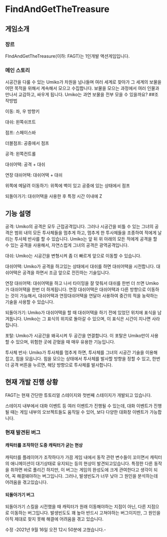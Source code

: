 # FindAndGetTheTreasure
## 게임소개
### 장르
FIndAndGetTheTreasure(이하: FAGT)는 1인개발 액션게임입니다.
### 메인 스토리
시공간을 다룰 수 있는 Umiko가 차원을 넘나들며 여러 세계로 찾아가 그 세계의 보물을 어떤 목적을 위해서 계속해서 모으고 수집합니다. 
보물을 모으는 과정에서 여러 인물과 만나서 교감하고, 싸우게 됩니다.
Umiko는 과연 보물을 전부 모을 수 있을까요?
##조작방법

이동: 좌, 우 방향키

대쉬: 왼쪽쉬프트

점프: 스페이스바

더블점프: 공중에서 점프

공격: 왼쪽컨트롤

대쉬어택: 공격 + 대쉬

연장 대쉬어택: 대쉬어택 + 대쉬

위쪽에 메달려 이동하기: 위쪽에 벽이 있고 공중에 있는 상태에서 점프

되돌아가기: 대쉬어택을 사용한 후 특정 시간 이내에 Z

## 기능 설명

공격: Umiko의 공격은 모두 근접공격입니다. 그러나 시공간을 비틀 수 있는 그녀의 공격은
범위 내의 모든 투사체들을 멈추게 하고, 멈추게 한 투사체들을 조종하여 적에게 날리는 투사체 반사를 할 수 있습니다.
Umiko는 앞 뒤 위 아래의 모든 적에게 공격을 할 수 있는 공격을 사용해서, 자연스럽게 그녀의 공격은 광역공격입니다.

대쉬: Umiko는 시공간을 변형시켜 좀 더 빠르게 앞으로 이동할 수 있습니다.

대쉬어택: Umiko가 공격을 하고있는 상태에서 대쉬를 하면 대쉬어택을 시전합니다.
대쉬어택은 공격을 하면서 조금 앞으로 전진하는 기술입니다.

연장 대쉬어택: 대쉬어택을 하고 나서 타이밍을 잘 맞춰서 대쉬를 한번 더 쓰면 Umiko가 대쉬어택을 한번 더 하게됩니다.
연장 대쉬어택은 대쉬어택과 다른 방향으로 이동하는 것이 가능해서, 대쉬어택과 연장대쉬어택을 연달아 사용하여 중간의 적을 농락하는 기술을 사용할 수 있습니다.

되돌아가기: Umiko가 대쉬어택을 할 때 대쉬어택을 하기 전에 있었던 위치에 표식을 남겨둡니다.
Umiko는 그 표식의 위치로 돌아갈 수 있으며, 이 표식은 시간이 지나면 사라집니다.

포탈: Umiko가 시공간을 왜곡시켜 두 공간을 연결합니다.
이 포탈은 Umiko만이 사용할 수 있으며, 위험한 곳에 갇혔을 때 매우 유용한 기능입니다.

투사체 반사: Umiko가 투사체를 멈추게 하면, 투사체를 그녀의 시공간 기술을 이용해 잡고, 힘을 모읍니다. 힘을 모으는 상태에서 투사체를 발사할 방향을 정할 수 있고, 한번 더 공격 버튼을 누르면, 해당 방향으로 투사체를 발사합니다.

## 현재 개발 진행 상황

FAGT는 현재 간단한 튜토리얼 스테이지와 첫번째 스테이지가 개발되고 있습니다.

스테이지 내부에서 대화 이벤트 등 여러 이벤트가 진행될 수 있는데, 대화 이벤트가 진행될 때는 게임 내부의 오브젝트들도 움직일 수 있어, 보다 다양한 대화창 이벤트가 가능합니다.

### 현재 발견된 버그

#### 캐릭터를 조작하던 도중 캐릭터가 굳는 현상

캐릭터를 플레이어가 조작하다가 가끔 게임 내에서 동작 관련 변수들이 꼬이면서 캐릭터의 애니메이션이 대기상태로 유지되는 등의 현상이 발견되고있습니다.
특정한 다른 동작을 취하면 바로 풀리긴 하지만, 이 버그는 게임의 완성도에 크게 관여한다고 생각이 되어, 꼭 해결돼야하는 버그입니다.
그러나, 발생빈도가 너무 낮아 그 원인을 분석하는데 어려움을 겪고있습니다.

#### 되돌아가기 버그

되돌아가기 스킬을 시전했을 때 캐릭터가 원래 이동해야하는 지점이 아닌, 다른 지점으로 이동하는 버그입니다.
발생빈도도 꽤 높아 반드시 고쳐야하는 버그이지만, 그 원인을 아직 제대로 찾지 못해 해결에 어려움을 겪고 있습니다.

수정 -2021년 9월 16일 오전 12시 50분에 고쳤습니다.-




